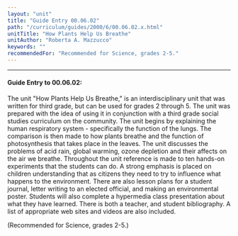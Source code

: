 ```yaml
---
layout: "unit"
title: "Guide Entry 00.06.02"
path: "/curriculum/guides/2000/6/00.06.02.x.html"
unitTitle: "How Plants Help Us Breathe"
unitAuthor: "Roberta A. Mazzucco"
keywords: ""
recommendedFor: "Recommended for Science, grades 2-5."
---
```

<body>
<hr/>
 <h4>
  Guide Entry to 00.06.02:
 </h4>
 The unit "How Plants Help Us Breathe," is an interdisciplinary unit that was written for third grade, but can be used for grades 2 through 5. The unit was prepared with the idea of using it in conjunction with a third grade social studies curriculum on the community. The unit begins by explaining the human respiratory system - specifically the function of the lungs. The comparison is then made to how plants breathe and the function of photosynthesis that takes place in the leaves. The unit discusses the problems of acid rain, global warming, ozone depletion and their affects on the air we breathe. Throughout the unit reference is made to ten hands-on experiments that the students can do. A strong emphasis is placed on children understanding that as citizens they need to try to influence what happens to the environment. There are also lesson plans for a student journal, letter writing to an elected official, and making an environmental poster. Students will also complete a hypermedia class presentation about what they have learned. There is both a teacher, and student bibliography. A list of appropriate web sites and videos are also included.
 <p>
  (Recommended for Science, grades 2-5.)
 </p>


</body>